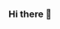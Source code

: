 ### Hi there 👋

<!--
**Dewii7/dewii7** is a ✨ _special_ ✨ repository because its `README.md` (this file) appears on your GitHub profile.

Here are some ideas to get you started:

- 🔭 I’m currently working on ...
- 🌱 I’m currently learning React Native Framework
- 👯 I’m looking to collaborate on ...
- 🤔 I’m looking for help with ...
- 💬 Ask me about ...
- 📫 How to reach me: goddess.guy@gmail.com
- 😄 Pronouns: ...
- ⚡ Fun fact: I like to eat but I'm afraid of getting fat
-->
